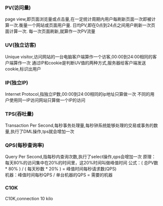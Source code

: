### PV(访问量)
page view,即页面浏览量或点击量,在一定统计周期内用户每刷新页面一次即被计算一次.衡量一个网站或页面用户量.
日均PV,即在0点到24点之间用户刷新一次页面计算一次.
每一次页面刷新,就算作一次PV流量
### UV(独立访客)
Unique visitor,访问网站的一台电脑客户端算作一个访客,00:00到24:00相同的客户端算作一次
通过IP和cookie是判断UV值的两种方式,服务器给客户端发送cookie,标识出用户
### IP(独立IP)
Internet Protocol,指独立IP数,00:00到24:00相同的ip地址只算做一次
不同的用户使用同一IP访问网站只算做一个IP的访问
### TPS(吞吐量)
Transaction Per Second,每秒事务处理量,每秒钟系统能够处理的交易或事务的数量,执行了DML操作,tps就会增加一次
### QPS(每秒查询率)
Query Per Second,指每秒内查询次数,执行了select操作,qps会增加一次
原理：每天80%的访问集中在20%的时间里，这20%时间叫做峰值时间
公式：( 总PV数 * 80% ) / ( 每天秒数 * 20% ) = 峰值时间每秒请求数(QPS)  
机器：峰值时间每秒QPS / 单台机器的QPS = 需要的机器
### C10K
C10K,connection 10 kilo
